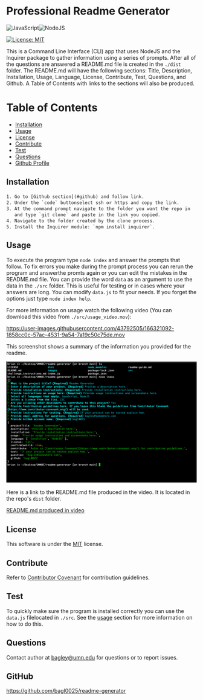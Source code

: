
  
  # Professional Readme Generator

  ![JavaScript](https://img.shields.io/badge/javascript-%23323330.svg?style=for-the-badge&logo=javascript&logoColor=%23F7DF1E)![NodeJS](https://img.shields.io/badge/node.js-6DA55F?style=for-the-badge&logo=node.js&logoColor=white)

  [![License: MIT](https://img.shields.io/badge/License-MIT-yellow.svg)](https://opensource.org/licenses/MIT)

  This is a Command Line Interface (CLI) app that uses NodeJS and the Inquirer package to gather information using a series of prompts. After all of the questions are answered a README.md file is created in the `./dist` folder. The README.md will have the following sections: Title, Description, Installation, Usage, Language, License, Contribute, Test, Questions, and Github. 
  A Table of Contents with links to the sections will also be produced.

  # Table of Contents
  * [Installation](#installation)
  * [Usage](#usage)
  * [License](#license)
  * [Contribute](#contribute)
  * [Test](#test)
  * [Questions](#questions)
  * [Github Profile](#github)
    
  ## Installation
    1. Go to [Github section](#github) and follow link. 
    2. Under the `code` buttonselect ssh or https and copy the link. 
    3. At the command prompt navigate to the folder you want the repo in 
       and type `git clone` and paste in the link you copied. 
    4. Navigate to the folder created by the clone process. 
    5. Install the Inquirer module: `npm install inquirer`.
  
  ## Usage
  To execute the program type `node index` and answer the prompts that follow. To fix errors you make during the prompt process you can     rerun the program and answerthe promts again or you can edit the mistakes in the README.md file. You can provide the word `data` as an argument to use the data in the `./src` folder. This is useful for testing or in cases where your answers are long.  You can modify `data.js` to fit your needs. If you forget the options just type `node index help`.
  
  For more information on usage watch the following video (You can download this video from `./src/usage_video.mov`):

  https://user-images.githubusercontent.com/43792505/166321092-1858cc0c-57ac-4531-9a54-7a19c50c75de.mov
  
  This screenshot shows a summary of the information you provided for the readme.

  <img src=".//images/readme_screenshot.png" alt="readme generator screenshot" width="600"/>

  Here is a link to the README.md file produced in the video. It is located in the repo's `dist` folder.  

  [README.md produced in video](./dist/README.md)

  ## License
  This software is under the [MIT](https://opensource.org/licenses/MIT) license.
  ## Contribute
  Refer to [Contributor Covenant](https://www.contributor-covenant.org/) for contribution guidelines.
  ## Test
  To quickly make sure the program is installed correctly you can use the `data.js` filelocated in `./src`. See the [usage](#usage) section for more information on how to do this.
  ## Questions
  Contact author at bagley@umn.edu for questions or to report issues.
  ## GitHub
  https://github.com/bagl0025/readme-generator
  
